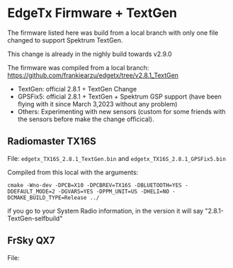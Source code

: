 # EdgeTx Firmware + TextGen

The firmware listed here was build from a local branch with only one file changed to support Spektrum TextGen.  

This change is already in the nighly build towards v2.9.0 

The firmware was compiled from a local branch:
https://github.com/frankiearzu/edgetx/tree/v2.8.1_TextGen

- TextGen:  official 2.8.1 + TextGen Change
- GPSFix5:  official 2.8.1 + TextGen + Spektrum GSP support (have been flying with it since March 3,2023 without any problem)
- Others:  Experimenting with new sensors (custom for some friends with the sensors before make the change officical).


## Radiomaster TX16S

File: `edgetx_TX16S_2.8.1_TextGen.bin` and `edgetx_TX16S_2.8.1_GPSFix5.bin`

Compiled from this local with the arguments:

`cmake -Wno-dev -DPCB=X10 -DPCBREV=TX16S -DBLUETOOTH=YES -DDEFAULT_MODE=2 -DGVARS=YES -DPPM_UNIT=US -DHELI=NO -DCMAKE_BUILD_TYPE=Release ../`

if you go to your System Radio information, in the version it will say "2.8.1-TextGen-selfbuild"

## FrSky QX7

File:
